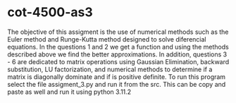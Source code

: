 # cot-4500-as3
The objective of this assigment is the use of numerical methods such as the Euler method and Runge-Kutta method designed to solve diferencial equations.
In the questions 1 and 2 we get a function and using the methods described above we find the better approximations.
In addition, questions 3 - 6 are dedicated to matrix operations using Gaussian Elimination, backward substitution, LU factorization, and numerical methods to determine if a matrix is diagonally dominate and if is positive definite.
To run this program select the file assigment_3.py and run it from the src. This can be copy and paste as well and run it using python 3.11.2